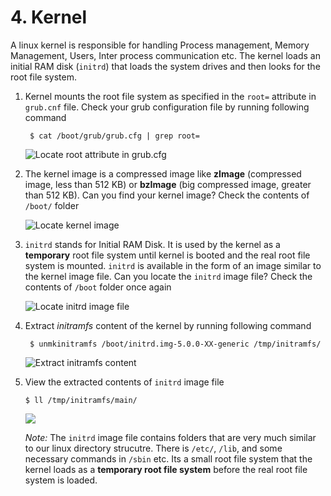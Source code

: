 # 4. Kernel

A linux kernel is responsible for handling Process management, Memory Management, Users, Inter process communication etc. The kernel loads an initial RAM disk (`initrd`) that loads the system drives and then looks for the root file system.

1. Kernel mounts the root file system as specified in the `root=` attribute in `grub.cnf` file. Check your grub configuration file by running following command

        $ cat /boot/grub/grub.cfg | grep root=

    ![Locate root attribute in grub.cfg](../../image/6_stages_of_linux_boot_process/15_grub_configuration_root.png)

2. The kernel image is a compressed image like **zImage** (compressed image, less than 512 KB) or **bzImage** (big compressed image, greater than 512 KB). Can you find your kernel image? Check the contents of `/boot/` folder

    ![Locate kernel image](../../image/6_stages_of_linux_boot_process/16_kernel.png)

3. `initrd` stands for Initial RAM Disk. It is used by the kernel as a **temporary** root file system until kernel is booted and the real root file system is mounted. `initrd` is available in the form of an image similar to the kernel image file. Can you locate the `initrd` image file? Check the contents of `/boot` folder once again

    ![Locate `initrd` image file](../../image/6_stages_of_linux_boot_process/18_initrd.png)

4. Extract *initramfs* content of the kernel by running following command

        $ unmkinitramfs /boot/initrd.img-5.0.0-XX-generic /tmp/initramfs/

    ![Extract initramfs content](../../image/6_stages_of_linux_boot_process/20_unmkinitramfs.png)

5.  View the extracted contents of `initrd` image file
   
        $ ll /tmp/initramfs/main/

    ![](../../image/6_stages_of_linux_boot_process/20b_unmkinitramfs.png)

    *Note:* The `initrd` image file contains folders that are very much similar to our linux directory strucutre. There is `/etc/`, `/lib`, and some necessary commands in `/sbin` etc. Its a small root file system that the kernel loads as a **temporary root file system** before the real root file system is loaded.
